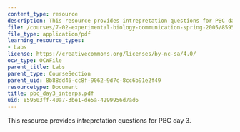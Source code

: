 ```yaml
---
content_type: resource
description: This resource provides intrepretation questions for PBC day 3.
file: /courses/7-02-experimental-biology-communication-spring-2005/859503ff40a73be1de5a4299956d7ad6_pbc_day3_interps.pdf
file_type: application/pdf
learning_resource_types:
- Labs
license: https://creativecommons.org/licenses/by-nc-sa/4.0/
ocw_type: OCWFile
parent_title: Labs
parent_type: CourseSection
parent_uid: 8b88dd46-cc8f-9062-9d7c-8cc6b91e2f49
resourcetype: Document
title: pbc_day3_interps.pdf
uid: 859503ff-40a7-3be1-de5a-4299956d7ad6
---
```

This resource provides intrepretation questions for PBC day 3.